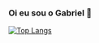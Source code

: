 ### Oi eu sou o Gabriel 👋


[![Top Langs](https://github-readme-stats.vercel.app/api/top-langs/?username=gabrielfalves1&layout=donut&theme=dark)](https://github.com/gabrielfalves1/github-readme-stats)
